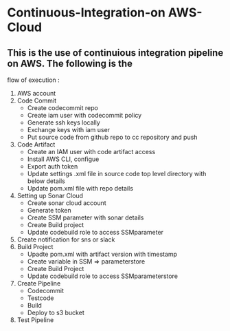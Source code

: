 # Continuous-Integration-on AWS-Cloud

## This is the use of continuious integration pipeline on AWS. The following is the
flow of execution :
1. AWS account
2. Code Commit 
   * Create codecommit repo
   * Create iam user with codecommit policy
   * Generate ssh keys locally
   * Exchange keys with iam user
   * Put source code from github repo to cc repository and push
3. Code Artifact
   * Create an IAM user with code artifact access
   * Install AWS CLI, configue
   * Export auth token
   * Update settings .xml file in source code top level directory with below details
   * Update pom.xml file with repo details
4. Setting up Sonar Cloud
   * Create sonar cloud account
   * Generate token
   * Create SSM parameter with sonar details
   * Create Build project
   * Update codebuild role to access SSMparameter
5. Create notification for sns or slack
6. Build Project
   * Upadte pom.xml with artifact version with timestamp
   * Create variable in SSM => parameterstore
   * Create Build Project
   * Update codebuild role to access SSMparameterstore
7. Create Pipeline
   * Codecommit
   * Testcode
   * Build
   * Deploy to s3 bucket
8. Test Pipeline